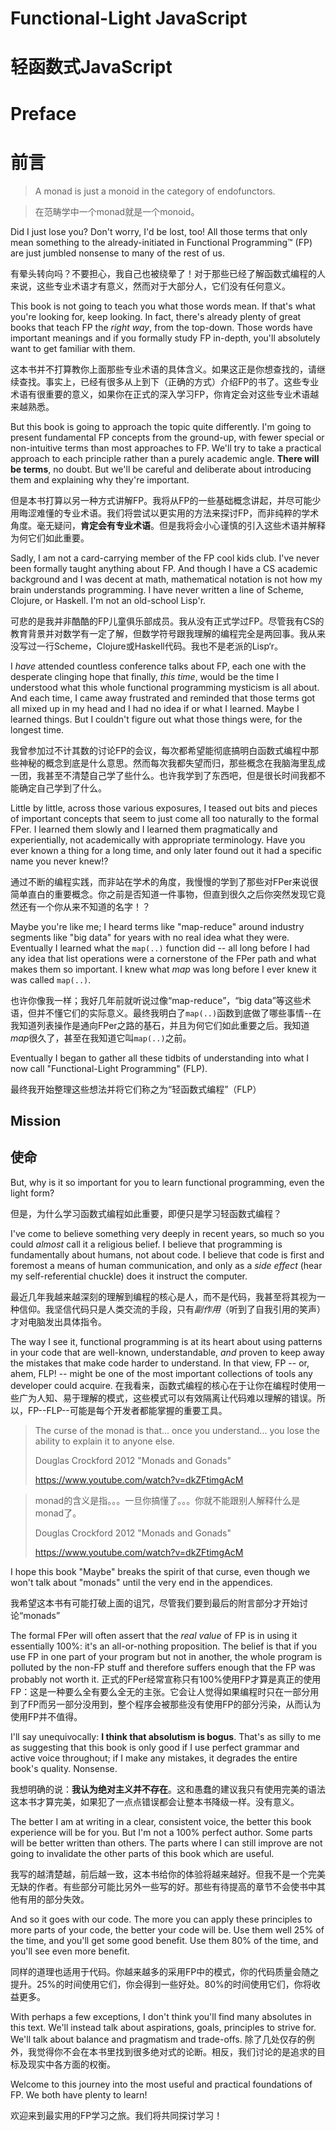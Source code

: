 # Functional-Light JavaScript
# 轻函数式JavaScript
# Preface
# 前言

> A monad is just a monoid in the category of endofunctors.

> 在范畴学中一个monad就是一个monoid。

Did I just lose you? Don't worry, I'd be lost, too! All those terms that only mean something to the already-initiated in Functional Programming&trade; (FP) are just jumbled nonsense to many of the rest of us.

有晕头转向吗？不要担心，我自己也被绕晕了！对于那些已经了解函数式编程的人来说，这些专业术语才有意义，然而对于大部分人，它们没有任何意义。

This book is not going to teach you what those words mean. If that's what you're looking for, keep looking. In fact, there's already plenty of great books that teach FP the *right way*, from the top-down. Those words have important meanings and if you formally study FP in-depth, you'll absolutely want to get familiar with them.

这本书并不打算教你上面那些专业术语的具体含义。如果这正是你想查找的，请继续查找。事实上，已经有很多从上到下（正确的方式）介绍FP的书了。这些专业术语有很重要的意义，如果你在正式的深入学习FP，你肯定会对这些专业术语越来越熟悉。

But this book is going to approach the topic quite differently. I'm going to present fundamental FP concepts from the ground-up, with fewer special or non-intuitive terms than most approaches to FP. We'll try to take a practical approach to each principle rather than a purely academic angle. **There will be terms**, no doubt. But we'll be careful and deliberate about introducing them and explaining why they're important.

但是本书打算以另一种方式讲解FP。我将从FP的一些基础概念讲起，并尽可能少用晦涩难懂的专业术语。我们将尝试以更实用的方法来探讨FP，而非纯粹的学术角度。毫无疑问，**肯定会有专业术语**。但是我将会小心谨慎的引入这些术语并解释为何它们如此重要。

Sadly, I am not a card-carrying member of the FP cool kids club. I've never been formally taught anything about FP. And though I have a CS academic background and I was decent at math, mathematical notation is not how my brain understands programming. I have never written a line of Scheme, Clojure, or Haskell. I'm not an old-school Lisp'r.

可悲的是我并非酷酷的FP儿童俱乐部成员。我从没有正式学过FP。尽管我有CS的教育背景并对数学有一定了解，但数学符号跟我理解的编程完全是两回事。我从来没写过一行Scheme，Clojure或Haskell代码。我也不是老派的Lisp‘r。

I *have* attended countless conference talks about FP, each one with the desperate clinging hope that finally, *this time*, would be the time I understood what this whole functional programming mysticism is all about. And each time, I came away frustrated and reminded that those terms got all mixed up in my head and I had no idea if or what I learned. Maybe I learned things. But I couldn't figure out what those things were, for the longest time.

我曾参加过不计其数的讨论FP的会议，每次都希望能彻底搞明白函数式编程中那些神秘的概念到底是什么意思。然而每次我都失望而归，那些概念在我脑海里乱成一团，我甚至不清楚自己学了些什么。也许我学到了东西吧，但是很长时间我都不能确定自己学到了什么。

Little by little, across those various exposures, I teased out bits and pieces of important concepts that seem to just come all too naturally to the formal FPer. I learned them slowly and I learned them pragmatically and experientially, not academically with appropriate terminology. Have you ever known a thing for a long time, and only later found out it had a specific name you never knew!?

通过不断的编程实践，而非站在学术的角度，我慢慢的学到了那些对FPer来说很简单直白的重要概念。你之前是否知道一件事物，但直到很久之后你突然发现它竟然还有一个你从来不知道的名字！？

Maybe you're like me; I heard terms like "map-reduce" around industry segments like "big data" for years with no real idea what they were. Eventually I learned what the `map(..)` function did -- all long before I had any idea that list operations were a cornerstone of the FPer path and what makes them so important. I knew what *map* was long before I ever knew it was called `map(..)`.

也许你像我一样；我好几年前就听说过像“map-reduce”，“big data”等这些术语，但并不懂它们的实际意义。最终我明白了`map(..)`函数到底做了哪些事情--在我知道列表操作是通向FPer之路的基石，并且为何它们如此重要之后。我知道*map*很久了，甚至在我知道它叫`map(..)`之前。

Eventually I began to gather all these tidbits of understanding into what I now call "Functional-Light Programming" (FLP).

最终我开始整理这些想法并将它们称之为“轻函数式编程”（FLP）

## Mission
## 使命

But, why is it so important for you to learn functional programming, even the light form?

但是，为什么学习函数式编程如此重要，即便只是学习轻函数式编程？

I've come to believe something very deeply in recent years, so much so you could *almost* call it a religious belief. I believe that programming is fundamentally about humans, not about code. I believe that code is first and foremost a means of human communication, and only as a *side effect* (hear my self-referential chuckle) does it instruct the computer.

最近几年我越来越深刻的理解到编程的核心是人，而不是代码，我甚至将其视为一种信仰。我坚信代码只是人类交流的手段，只有*副作用*（听到了自我引用的笑声）才对电脑发出具体指令。


The way I see it, functional programming is at its heart about using patterns in your code that are well-known, understandable, *and* proven to keep away the mistakes that make code harder to understand. In that view, FP -- or, ahem, FLP! -- might be one of the most important collections of tools any developer could acquire.
在我看来，函数式编程的核心在于让你在编程时使用一些广为人知、易于理解的模式，这些模式可以有效隔离让代码难以理解的错误。所以，FP--FLP--可能是每个开发者都能掌握的重要工具。

> The curse of the monad is that... once you understand... you lose the ability to explain it to anyone else.
>
> Douglas Crockford 2012 "Monads and Gonads"
>
> https://www.youtube.com/watch?v=dkZFtimgAcM

> monad的含义是指。。。一旦你搞懂了。。。你就不能跟别人解释什么是monad了。
>
> Douglas Crockford 2012 "Monads and Gonads"
>
> https://www.youtube.com/watch?v=dkZFtimgAcM

I hope this book "Maybe" breaks the spirit of that curse, even though we won't talk about "monads" until the very end in the appendices.

我希望这本书有可能打破上面的诅咒，尽管我们要到最后的附言部分才开始讨论“monads”


The formal FPer will often assert that the *real value* of FP is in using it essentially 100%: it's an all-or-nothing proposition. The belief is that if you use FP in one part of your program but not in another, the whole program is polluted by the non-FP stuff and therefore suffers enough that the FP was probably not worth it.
正式的FPer经常宣称只有100%使用FP才算是真正的使用FP：这是一种要么全有要么全无的主张。它会让人觉得如果编程时只在一部分用到了FP而另一部分没用到，整个程序会被那些没有使用FP的部分污染，从而认为使用FP并不值得。


I'll say unequivocally: **I think that absolutism is bogus**. That's as silly to me as suggesting that this book is only good if I use perfect grammar and active voice throughout; if I make any mistakes, it degrades the entire book's quality. Nonsense.

我想明确的说：**我认为绝对主义并不存在**。这和愚蠢的建议我只有使用完美的语法这本书才算完美，如果犯了一点点错误都会让整本书降级一样。没有意义。

The better I am at writing in a clear, consistent voice, the better this book experience will be for you. But I'm not a 100% perfect author. Some parts will be better written than others. The parts where I can still improve are not going to invalidate the other parts of this book which are useful.

我写的越清楚越，前后越一致，这本书给你的体验将越来越好。但我不是一个完美无缺的作者。有些部分可能比另外一些写的好。那些有待提高的章节不会使书中其他有用的部分失效。

And so it goes with our code. The more you can apply these principles to more parts of your code, the better your code will be. Use them well 25% of the time, and you'll get some good benefit. Use them 80% of the time, and you'll see even more benefit.

同样的道理也适用于代码。你越来越多的采用FP中的模式，你的代码质量会随之提升。25%的时间使用它们，你会得到一些好处。80%的时间使用它们，你将收益更多。

With perhaps a few exceptions, I don't think you'll find many absolutes in this text. We'll instead talk about aspirations, goals, principles to strive for. We'll talk about balance and pragmatism and trade-offs.
除了几处仅存的例外，我觉得你不会在本书里找到很多绝对式的论断。相反，我们讨论的是追求的目标及现实中各方面的权衡。

Welcome to this journey into the most useful and practical foundations of FP. We both have plenty to learn!

欢迎来到最实用的FP学习之旅。我们将共同探讨学习！

